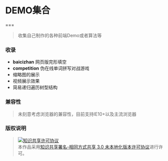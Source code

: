 # DEMO集合
=== 
> 收集自己制作的各种前端Demo或者算法等

### 收录   
* **baicizhan** 网页版完形填空  
* **competition** 伪在线单词拼写对战游戏
* 缩略图的展示
* 视频展示效果
* 简易递归遍历树型结构

### 兼容性  
> 未刻意考虑浏览器的兼容性，目前支持IE10+以及主流浏览器

### 版权说明
><a rel="license" href="http://creativecommons.org/licenses/by-sa/3.0/"><img alt="知识共享许可协议" style="border-width:0" src="https://i.creativecommons.org/l/by-sa/3.0/88x31.png" /></a><br />本作品采用<a rel="license" href="http://creativecommons.org/licenses/by-sa/3.0/">知识共享署名-相同方式共享 3.0 未本地化版本许可协议</a>进行许可。
